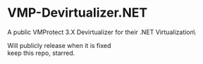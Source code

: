 # VMP-Devirtualizer.NET
A public VMProtect 3.X Devirtualizer for their .NET Virtualization\

Will publicly release when it is fixed\
keep this repo, starred.
